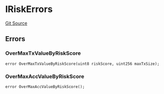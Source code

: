 # IRiskErrors
[Git Source](https://github.com/thrackle-io/tron/blob/90f80c15b8a320b76e44e84890aab8b010252d59/src/common/IErrors.sol)


## Errors
### OverMaxTxValueByRiskScore

```solidity
error OverMaxTxValueByRiskScore(uint8 riskScore, uint256 maxTxSize);
```

### OverMaxAccValueByRiskScore

```solidity
error OverMaxAccValueByRiskScore();
```

